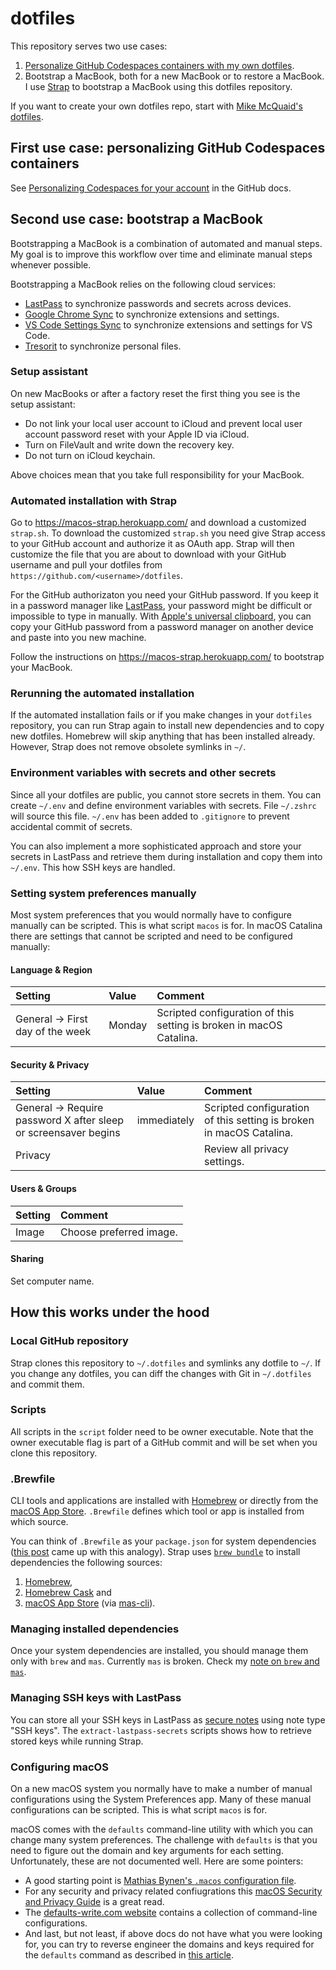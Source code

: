 # dotfiles

This repository serves two use cases:

1. [Personalize GitHub Codespaces containers with my own dotfiles](https://docs.github.com/en/github/developing-online-with-codespaces/personalizing-codespaces-for-your-account).
1. Bootstrap a MacBook, both for a new MacBook or to restore a MacBook. I use
   [Strap](https://github.com/MikeMcQuaid/strap) to bootstrap a MacBook using
   this dotfiles repository.

If you want to create your own dotfiles repo, start with
[Mike McQuaid's dotfiles](https://github.com/MikeMcQuaid/dotfiles).

## First use case: personalizing GitHub Codespaces containers

See
[Personalizing Codespaces for your account](https://docs.github.com/en/codespaces/customizing-your-codespace/personalizing-codespaces-for-your-account)
in the GitHub docs.

## Second use case: bootstrap a MacBook

Bootstrapping a MacBook is a combination of automated and manual steps. My goal
is to improve this workflow over time and eliminate manual steps whenever
possible.

Bootstrapping a MacBook relies on the following cloud services:

- [LastPass](https://www.lastpass.com/) to synchronize passwords and secrets
  across devices.
- [Google Chrome Sync](https://support.google.com/chrome/answer/185277?) to
  synchronize extensions and settings.
- [VS Code Settings Sync](https://code.visualstudio.com/docs/editor/settings-sync)
  to synchronize extensions and settings for VS Code.
- [Tresorit](https://tresorit.com/) to synchronize personal files.

### Setup assistant

On new MacBooks or after a factory reset the first thing you see is the setup
assistant:

- Do not link your local user account to iCloud and prevent local user account
  password reset with your Apple ID via iCloud.
- Turn on FileVault and write down the recovery key.
- Do not turn on iCloud keychain.

Above choices mean that you take full responsibility for your MacBook.

### Automated installation with Strap

Go to https://macos-strap.herokuapp.com/ and download a customized `strap.sh`.
To download the customized `strap.sh` you need give Strap access to your GitHub
account and authorize it as OAuth app. Strap will then customize the file that
you are about to download with your GitHub username and pull your dotfiles from
`https://github.com/<username>/dotfiles`.

For the GitHub authorizaton you need your GitHub password. If you keep it in a
password manager like [LastPass](https://www.lastpass.com/), your password might
be difficult or impossible to type in manually. With
[Apple's universal clipboard](https://support.apple.com/en-us/HT209460), you can
copy your GitHub password from a password manager on another device and paste
into you new machine.

Follow the instructions on https://macos-strap.herokuapp.com/ to bootstrap your
MacBook.

### Rerunning the automated installation

If the automated installation fails or if you make changes in your `dotfiles`
repository, you can run Strap again to install new dependencies and to copy new
dotfiles. Homebrew will skip anything that has been installed already. However,
Strap does not remove obsolete symlinks in `~/`.

### Environment variables with secrets and other secrets

Since all your dotfiles are public, you cannot store secrets in them. You can
create `~/.env` and define environment variables with secrets. File `~/.zshrc`
will source this file. `~/.env` has been added to `.gitignore` to prevent
accidental commit of secrets.

You can also implement a more sophisticated approach and store your secrets in
LastPass and retrieve them during installation and copy them into `~/.env`. This
how SSH keys are handled.

### Setting system preferences manually

Most system preferences that you would normally have to configure manually can
be scripted. This is what script `macos` is for. In macOS Catalina there are
settings that cannot be scripted and need to be configured manually:

#### Language & Region

| Setting                         | Value  | Comment                                                             |
| :------------------------------ | :----- | :------------------------------------------------------------------ |
| General → First day of the week | Monday | Scripted configuration of this setting is broken in macOS Catalina. |

#### Security & Privacy

| Setting                                                        | Value       | Comment                                                             |
| :------------------------------------------------------------- | :---------- | :------------------------------------------------------------------ |
| General → Require password X after sleep or screensaver begins | immediately | Scripted configuration of this setting is broken in macOS Catalina. |
| Privacy                                                        |             | Review all privacy settings.                                        |

#### Users & Groups

| Setting | Comment                 |
| :------ | :---------------------- |
| Image   | Choose preferred image. |

#### Sharing

Set computer name.

## How this works under the hood

### Local GitHub repository

Strap clones this repository to `~/.dotfiles` and symlinks any dotfile to `~/`.
If you change any dotfiles, you can diff the changes with Git in `~/.dotfiles`
and commit them.

### Scripts

All scripts in the `script` folder need to be owner executable. Note that the
owner executable flag is part of a GitHub commit and will be set when you clone
this repository.

### .Brewfile

CLI tools and applications are installed with [Homebrew](https://brew.sh/) or
directly from the [macOS App Store](http://www.apple.com/mac/app-store).
`.Brewfile` defines which tool or app is installed from which source.

You can think of `.Brewfile` as your `package.json` for system dependencies
([this post](https://thoughtbot.com/blog/brewfile-a-gemfile-but-for-homebrew)
came up with this analogy). Strap uses
[`brew bundle`](https://github.com/Homebrew/homebrew-bundle) to install
dependencies the following sources:

1. [Homebrew](https://brew.sh/),
1. [Homebrew Cask](https://github.com/Homebrew/homebrew-cask) and
1. [macOS App Store](http://www.apple.com/mac/app-store) (via
   [mas-cli](https://github.com/mas-cli/mas)).

### Managing installed dependencies

Once your system dependencies are installed, you should manage them only with
`brew` and `mas`. Currently `mas` is broken. Check my
[note on `brew` and `mas`](https://coding.maier.dev/notes/dev/brew-and-mas).

### Managing SSH keys with LastPass

You can store all your SSH keys in LastPass as
[secure notes](https://helpdesk.lastpass.com/secure-notes/) using note type "SSH
keys". The `extract-lastpass-secrets` scripts shows how to retrieve stored keys
while running Strap.

### Configuring macOS

On a new macOS system you normally have to make a number of manual
configurations using the System Preferences app. Many of these manual
configurations can be scripted. This is what script `macos` is for.

macOS comes with the `defaults` command-line utility with which you can change
many system preferences. The challenge with `defaults` is that you need to
figure out the domain and key arguments for each setting. Unfortunately, these
are not documented well. Here are some pointers:

- A good starting point is
  [Mathias Bynen's `.macos` configuration file](https://github.com/mathiasbynens/dotfiles/blob/master/.macos).
- For any security and privacy related confiugrations this
  [macOS Security and Privacy Guide](https://github.com/drduh/macOS-Security-and-Privacy-Guide)
  is a great read.
- The [defaults-write.com website](https://www.defaults-write.com/) contains a
  collection of command-line configurations.
- And last, but not least, if above docs do not have what you were looking for,
  you can try to reverse engineer the domains and keys required for the
  `defaults` command as described in
  [this article](https://pawelgrzybek.com/change-macos-user-preferences-via-command-line/).
